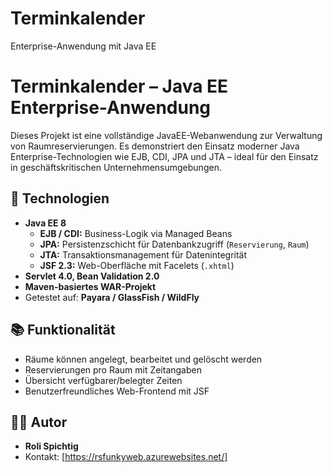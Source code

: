 # Terminkalender
Enterprise-Anwendung mit Java EE
# Terminkalender – Java EE Enterprise-Anwendung

Dieses Projekt ist eine vollständige JavaEE-Webanwendung zur Verwaltung von Raumreservierungen. Es demonstriert den Einsatz moderner Java Enterprise-Technologien wie EJB, CDI, JPA und JTA – ideal für den Einsatz in geschäftskritischen Unternehmensumgebungen.

## 🔧 Technologien

- **Java EE 8**
  - **EJB / CDI:** Business-Logik via Managed Beans
  - **JPA:** Persistenzschicht für Datenbankzugriff (`Reservierung`, `Raum`)
  - **JTA:** Transaktionsmanagement für Datenintegrität
  - **JSF 2.3:** Web-Oberfläche mit Facelets (`.xhtml`)
- **Servlet 4.0, Bean Validation 2.0**
- **Maven-basiertes WAR-Projekt**
- Getestet auf: **Payara / GlassFish / WildFly**

## 📚 Funktionalität

- Räume können angelegt, bearbeitet und gelöscht werden
- Reservierungen pro Raum mit Zeitangaben
- Übersicht verfügbarer/belegter Zeiten
- Benutzerfreundliches Web-Frontend mit JSF

## 🧑‍💻 Autor

- **Roli Spichtig**
- Kontakt: [https://rsfunkyweb.azurewebsites.net/]


